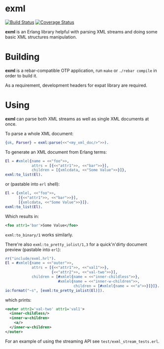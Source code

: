 exml
====

[![Build Status](https://secure.travis-ci.org/esl/exml.png)](http://travis-ci.org/esl/exml) [![Coverage Status](https://coveralls.io/repos/github/esl/exml/badge.svg?branch=master)](https://coveralls.io/github/esl/exml?branch=master)

**exml** is an Erlang library helpful with parsing XML streams
and doing some basic XML structures manipulation.

Building
========

**exml** is a rebar-compatible OTP application, run `make` or
`./rebar compile` in order to build it.

As a requirement, development headers for expat library are
required.

Using
=====

**exml** can parse both XML streams as well as single XML
documents at once.

To parse a whole XML document:

```erlang
{ok, Parser} = exml:parse(<<"<my_xml_doc/>">>).
```

To generate an XML document from Erlang terms:

```erlang
El = #xmlel{name = <<"foo">>,
            attrs = [{<<"attr1">>, <<"bar">>}],
            children = [{xmlcdata, <<"Some Value">>}]},
exml:to_list(El).
```

or (pastable into `erl` shell):

```erlang
El = {xmlel, <<"foo">>,
      [{<<"attr1">>, <<"bar">>}],
      [{xmlcdata, <<"Some Value">>}]}.
exml:to_list(El).
```

Which results in:

```xml
<foo attr1='bar'>Some Value</foo>
```

`exml:to_binary/1` works similarly.

There're also `exml:to_pretty_iolist/1,3` for a quick'n'dirty document
preview (pastable into `erl`):

```erlang
rr("include/exml.hrl").
El = #xmlel{name = <<"outer">>,
            attrs = [{<<"attr1">>, <<"val1">>},
                     {<<"attr2">>, <<"val-two">>}],
            children = [#xmlel{name = <<"inner-childless">>},
                        #xmlel{name = <<"inner-w-children">>,
                               children = [#xmlel{name = <<"a">>}]}]}.
io:format("~s", [exml:to_pretty_iolist(El)]).
```

which prints:

```xml
<outer attr2='val-two' attr1='val1'>
  <inner-childless/>
  <inner-w-children>
    <a/>
  </inner-w-children>
</outer>
```

For an example of using the streaming API see `test/exml_stream_tests.erl`.
